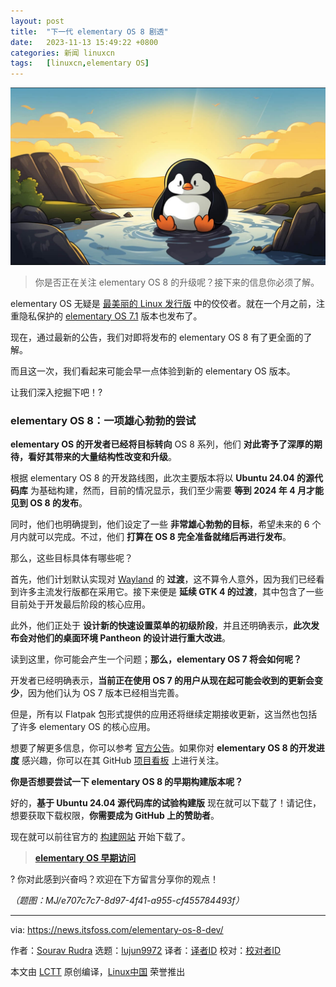 ```yaml
---
layout: post
title:	"下一代 elementary OS 8 剧透"
date:	2023-11-13 15:49:22 +0800 
categories:	新闻 linuxcn 
tags:	[linuxcn,elementary OS]
---
```



![](/Asserts/Images/album/202311/13/154850fxab1f5lwnj5qwz5.png)



> 
> 你是否正在关注 elementary OS 8 的升级呢？接下来的信息你必须了解。
> 
> 
> 


elementary OS 无疑是 [最美丽的 Linux 发行版](https://itsfoss.com/beautiful-linux-distributions/) 中的佼佼者。就在一个月之前，注重隐私保护的 [elementary OS 7.1](https://news.itsfoss.com/elementary-os-7-1/) 版本也发布了。


现在，通过最新的公告，我们对即将发布的 elementary OS 8 有了更全面的了解。


而且这一次，我们看起来可能会早一点体验到新的 elementary OS 版本。


让我们深入挖掘下吧！?


### elementary OS 8：一项雄心勃勃的尝试


**elementary OS 的开发者已经将目标转向** OS 8 系列，他们 **对此寄予了深厚的期待，看好其带来的大量结构性改变和升级**。


根据 elementary OS 8 的开发路线图，此次主要版本将以 **Ubuntu 24.04 的源代码库** 为基础构建，然而，目前的情况显示，我们至少需要 **等到 2024 年 4 月才能见到 OS 8 的发布**。


同时，他们也明确提到，他们设定了一些 **非常雄心勃勃的目标**，希望未来的 6 个月内就可以完成。不过，他们 **打算在 OS 8 完全准备就绪后再进行发布**。


那么，这些目标具体有哪些呢？


首先，他们计划默认实现对 [Wayland](https://wayland.freedesktop.org/) 的 **过渡**，这不算令人意外，因为我们已经看到许多主流发行版都在采用它。接下来便是 **延续 GTK 4 的过渡**，其中包含了一些目前处于开发最后阶段的核心应用。


此外，他们正处于 **设计新的快速设置菜单的初级阶段**，并且还明确表示，**此次发布会对他们的桌面环境 Pantheon 的设计进行重大改进**。


读到这里，你可能会产生一个问题；**那么，elementary OS 7 将会如何呢？**


开发者已经明确表示，**当前正在使用 OS 7 的用户从现在起可能会收到的更新会变少**，因为他们认为 OS 7 版本已经相当完善。


但是，所有以 Flatpak 包形式提供的应用还将继续定期接收更新，这当然也包括了许多 elementary OS 的核心应用。


想要了解更多信息，你可以参考 [官方公告](https://blog.elementary.io/lets-talk-os-8/)。如果你对 **elementary OS 8 的开发进度** 感兴趣，你可以在其 GitHub [项目看板](https://github.com/orgs/elementary/projects/128/views/1) 上进行关注。


**你是否想要尝试一下 elementary OS 8 的早期构建版本呢？**


好的，**基于 Ubuntu 24.04 源代码库的试验构建版** 现在就可以下载了！请记住，想要获取下载权限，**你需要成为 GitHub 上的赞助者**。


现在就可以前往官方的 [构建网站](https://builds.elementary.io/) 开始下载了。



> 
> **[elementary OS 早期访问](https://builds.elementary.io/)**
> 
> 
> 


? 你对此感到兴奋吗？欢迎在下方留言分享你的观点！


*（题图：MJ/e707c7c7-8d97-4f41-a955-cf455784493f）*




---


via: <https://news.itsfoss.com/elementary-os-8-dev/>


作者：[Sourav Rudra](https://news.itsfoss.com/author/sourav/) 选题：[lujun9972](https://github.com/lujun9972) 译者：[译者ID](https://github.com/%E8%AF%91%E8%80%85ID) 校对：[校对者ID](https://github.com/%E6%A0%A1%E5%AF%B9%E8%80%85ID)


本文由 [LCTT](https://github.com/LCTT/TranslateProject) 原创编译，[Linux中国](https://linux.cn/) 荣誉推出
